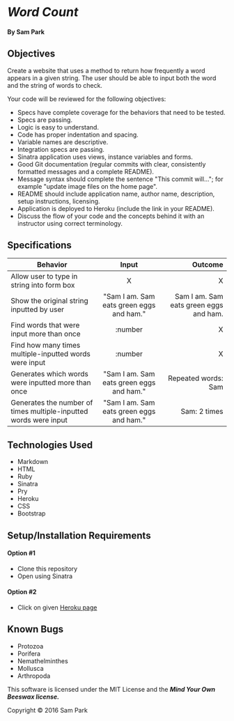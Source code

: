 # _Word Count_

#### By **Sam Park**

## Objectives
Create a website that uses a method to return how frequently a word appears in a given string. The user should be able to input both the word and the string of words to check.

Your code will be reviewed for the following objectives:

* Specs have complete coverage for the behaviors that need to be tested.
* Specs are passing.
* Logic is easy to understand.
* Code has proper indentation and spacing.
* Variable names are descriptive.
* Integration specs are passing.
* Sinatra application uses views, instance variables and forms.
* Good Git documentation (regular commits with clear, consistently formatted messages and a complete README).
* Message syntax should complete the sentence "This commit will..."; for example "update image files on the home page".
* README should include application name, author name, description, setup instructions, licensing.
* Application is deployed to Heroku (include the link in your README).
* Discuss the flow of your code and the concepts behind it with an instructor using correct terminology.

## Specifications
| Behavior        | Input           | Outcome |
| ------------- |:-------------:| -----:|
| Allow user to type in string into form box | X | X |
| Show the original string inputted by user | "Sam I am. Sam eats green eggs and ham." | Sam I am. Sam eats green eggs and ham. |
| Find words that were input more than once | :number | X |
| Find how many times multiple-inputted words were input | :number | X |
| Generates which words were inputted more than once | "Sam I am. Sam eats green eggs and ham." | Repeated words: Sam |
| Generates the number of times multiple-inputted words were input | "Sam I am. Sam eats green eggs and ham." | Sam: 2 times |

## Technologies Used
* Markdown
* HTML
* Ruby
* Sinatra
* Pry
* Heroku
* CSS
* Bootstrap


## Setup/Installation Requirements

#### Option #1
* Clone this repository
* Open using Sinatra

#### Option #2
* Click on given [Heroku page](upper-toonie-64749.herokuapp.com)

## Known Bugs
* Protozoa
* Porifera
* Nemathelminthes
* Mollusca
* Arthropoda


This software is licensed under the MIT License and the **_Mind Your Own Beeswax license._**

Copyright &copy; 2016 Sam Park
